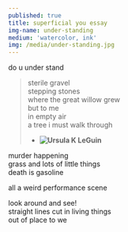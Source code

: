 ```yaml
---
published: true
title: superficial you essay
img-name: under-standing
medium: 'watercolor, ink'
img: /media/under-standing.jpg
---
```


do u under stand  
  
  
> sterile gravel  
> stepping stones  
> where the great willow grew  
> but to me  
> in empty air  
> a tree i must walk through  
> - **![Ursula K LeGuin](https://www.ursulakleguin.com/collected-poems)**
  
  
murder happening  
grass and lots of little things  
death is gasoline  
   
all a weird performance scene  
 
look around and see!  
straight lines cut in living things  
out of place to we
